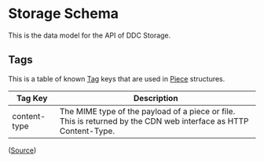 # Storage Schema

This is the data model for the API of DDC Storage.

## Tags

This is a table of known [Tag](#pb.Tag) keys that are used in [Piece](#pb.Piece) structures.

Tag Key      | Description
------------ | -----------
content-type | The MIME type of the payload of a piece or file. This is returned by the CDN web interface as HTTP Content-Type.


([Source](https://github.com/Cerebellum-Network/ddc-schemas))


